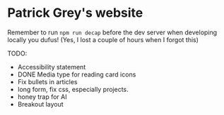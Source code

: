 # Patrick Grey's website
Remember to run `npm run decap` before the dev server when developing locally you dufus! (Yes, I lost a couple of hours when I forgot this)

TODO:
- Accessibility statement
- DONE Media type for reading card icons
- Fix bullets in articles
- long form, fix css, especially projects.
- honey trap for AI
- Breakout layout